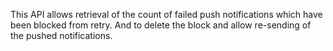 This API allows retrieval of the count of failed push notifications which have been blocked from retry. And to delete the block and allow re-sending of the pushed notifications.
